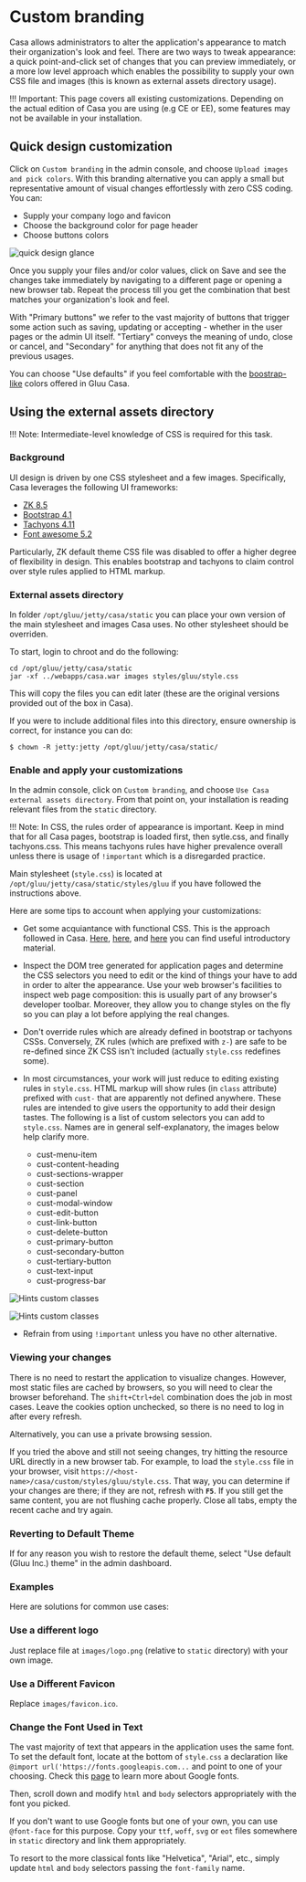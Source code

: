 # Custom branding

Casa allows administrators to alter the application's appearance to match their organization's look and feel. There are two ways to tweak  appearance: a quick point-and-click set of changes that you can preview immediately, or a more low level approach which enables the possibility to supply your own CSS file and images (this is known as external assets directory usage). 

!!! Important:
    This page covers all existing customizations. Depending on the actual edition of Casa you are using (e.g CE or EE), some features may not be available in your installation.

## Quick design customization

Click on `Custom branding` in the admin console, and choose `Upload images and pick colors`. With this branding alternative you can apply a small but representative amount of visual changes effortlessly with zero CSS coding. You can:

* Supply your company logo and favicon
* Choose the background color for page header
* Choose buttons colors

![quick design glance](../img/admin-console/branding/quick-method.png)

Once you supply your files and/or color values, click on Save and see the changes take immediately by navigating to a different page or opening a new browser tab. Repeat the process till you get the combination that best matches your organization's look and feel.

With "Primary buttons" we refer to the vast majority of buttons that trigger some action such as saving, updating or accepting - whether in the user pages or the admin UI itself.  "Tertiary" conveys the meaning of undo, close or cancel, and "Secondary" for anything that does not fit any of the previous usages. 

You can choose "Use defaults" if you feel comfortable with the [boostrap-like](https://getbootstrap.com/docs/4.0/components/buttons/) colors offered in Gluu Casa.

## Using the external assets directory

!!! Note:
    Intermediate-level knowledge of CSS is required for this task.

### Background

UI design is driven by one CSS stylesheet and a few images. Specifically, Casa leverages the following UI frameworks:

* [ZK 8.5](http://books.zkoss.org/zk-mvvm-book/8.0/)
* [Bootstrap 4.1](https://getbootstrap.com/docs/4.0/getting-started/introduction/#quick-start)
* [Tachyons 4.11](http://tachyons.io)
* [Font awesome 5.2](https://fontawesome.com)

Particularly, ZK default theme CSS file was disabled to offer a higher degree of flexibility in design. This enables bootstrap and tachyons to claim control over style rules applied to HTML markup.

### External assets directory

In folder `/opt/gluu/jetty/casa/static` you can place your own version of the main stylesheet and images Casa uses. No other stylesheet should be overriden.

To start, login to chroot and do the following:

```
cd /opt/gluu/jetty/casa/static
jar -xf ../webapps/casa.war images styles/gluu/style.css  
```

This will copy the files you can edit later (these are the original versions provided out of the box in Casa).

If you were to include additional files into this directory, ensure ownership is correct, for instance you can do:

```
$ chown -R jetty:jetty /opt/gluu/jetty/casa/static/
```

### Enable and apply your customizations

In the admin console, click on `Custom branding`, and choose `Use Casa external assets directory`. From that point on, your installation is reading relevant files from the `static` directory.

!!! Note:
    In CSS, the rules order of appearance is important. Keep in mind that for all Casa pages, bootstrap is loaded first, then sytle.css, and finally tachyons.css. This means tachyons rules have higher prevalence overall unless there is usage of `!important` which is a disregarded practice.
    
Main stylesheet (`style.css`) is located at `/opt/gluu/jetty/casa/static/styles/gluu` if you have followed the instructions above.

Here are some tips to account when applying your customizations:

* Get some acquiantance with functional CSS. This is the approach followed in Casa. [Here](https://www.smashingmagazine.com/2013/10/challenging-css-best-practices-atomic-approach/), [here](https://css-tricks.com/lets-define-exactly-atomic-css/), and [here](https://johnpolacek.github.io/the-case-for-atomic-css/) you can find useful introductory material.

* Inspect the DOM tree generated for application pages and determine the CSS selectors you need to edit or the kind of things your have to add in order to alter the appearance. Use your web browser's facilities to inspect web page composition: this is usually part of any browser's developer toolbar. Moreover, they allow you to change styles on the fly so you can play a lot before applying the real changes.

* Don't override rules which are already defined in bootstrap or tachyons CSSs. Conversely, ZK rules (which are prefixed with `z-`) are safe to be re-defined since ZK CSS isn't included (actually `style.css` redefines some). 

* In most circumstances, your work will just reduce to editing existing rules in `style.css`. HTML markup will show rules (in `class` attribute) prefixed with `cust-` that are apparently not defined anywhere. These rules are intended to give users the opportunity to add their design tastes. The following is a list of custom selectors you can add to `style.css`. Names are in general self-explanatory, the images below help clarify more.

   - cust-menu-item
   - cust-content-heading
   - cust-sections-wrapper
   - cust-section
   - cust-panel
   - cust-modal-window
   - cust-edit-button
   - cust-link-button
   - cust-delete-button
   - cust-primary-button
   - cust-secondary-button
   - cust-tertiary-button
   - cust-text-input
   - cust-progress-bar
   
![Hints custom classes](../img/admin-console/branding/hint-cust-classes-1.png)

![Hints custom classes](../img/admin-console/branding/hint-cust-classes-2.png)

* Refrain from using `!important` unless you have no other alternative.

### Viewing your changes

There is no need to restart the application to visualize changes. However, most static files are cached by browsers, so you will need to clear the browser beforehand. The `shift+Ctrl+del` combination does the job in most cases. Leave the cookies option unchecked, so there is no need to log in after every refresh.

Alternatively, you can use a private browsing session.

If you tried the above and still not seeing changes, try hitting the resource URL directly in a new browser tab. For example, to load the `style.css` file in your browser, visit `https://<host-name>/casa/custom/styles/gluu/style.css`. That way, you can determine if your changes are there; if they are not, refresh with **`F5`**. If you still get the same content, you are not flushing cache properly. Close all tabs, empty the recent cache and try again.

### Reverting to Default Theme

If for any reason you wish to restore the default theme, select "Use default (Gluu Inc.) theme" in the admin dashboard.

### Examples

Here are solutions for common use cases:

### Use a different logo

Just replace file at `images/logo.png` (relative to `static` directory) with your own image.

### Use a Different Favicon

Replace `images/favicon.ico`.

### Change the Font Used in Text

The vast majority of text that appears in the application uses the same font. To set the default font, locate at the bottom of `style.css` a declaration like `@import url('https://fonts.googleapis.com...` and point to one of your choosing. Check this [page](https://developers.google.com/fonts/docs/getting_started) to learn more about Google fonts.

Then, scroll down and modify `html` and `body` selectors appropriately with the font you picked.

If you don't want to use Google fonts but one of your own, you can use `@font-face` for this purpose. Copy your `ttf`, `woff`, `svg` or `eot` files somewhere in `static` directory and link them appropriately.

To resort to the more classical fonts like "Helvetica", "Arial", etc., simply update `html` and `body` selectors passing the `font-family` name.
